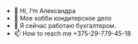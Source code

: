 - 👋 Hi, I’m Александра
- 👀 Мое хобби кондитерское дело
- 🌱 Я сейчас работаю бухгалтером.
- 📫 How to reach me +375-29-779-45-18

<!---
Alexa28-nik/Alexa28-nik is a ✨ special ✨ repository because its `README.md` (this file) appears on your GitHub profile.
You can click the Preview link to take a look at your changes.
--->
